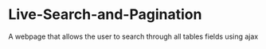 # Live-Search-and-Pagination
A webpage that allows the user to search through all tables fields using ajax
